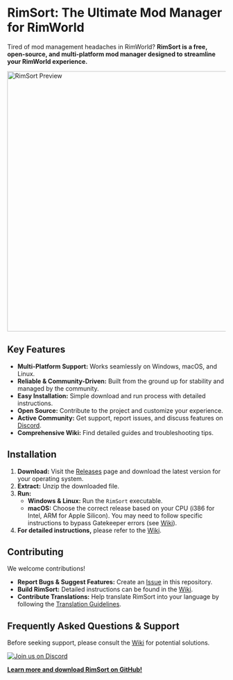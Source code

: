 # RimSort: The Ultimate Mod Manager for RimWorld

Tired of mod management headaches in RimWorld? **RimSort is a free, open-source, and multi-platform mod manager designed to streamline your RimWorld experience.**

[<img src="./docs/rimsort_preview.png" alt="RimSort Preview" width="600">](https://github.com/RimSort/RimSort)

## Key Features

*   **Multi-Platform Support:** Works seamlessly on Windows, macOS, and Linux.
*   **Reliable & Community-Driven:** Built from the ground up for stability and managed by the community.
*   **Easy Installation:** Simple download and run process with detailed instructions.
*   **Open Source:**  Contribute to the project and customize your experience.
*   **Active Community:** Get support, report issues, and discuss features on [Discord](https://discord.gg/aV7g69JmR2).
*   **Comprehensive Wiki:** Find detailed guides and troubleshooting tips.

## Installation

1.  **Download:** Visit the [Releases](https://github.com/RimSort/RimSort/releases) page and download the latest version for your operating system.
2.  **Extract:** Unzip the downloaded file.
3.  **Run:**
    *   **Windows & Linux:** Run the `RimSort` executable.
    *   **macOS:**  Choose the correct release based on your CPU (i386 for Intel, ARM for Apple Silicon).  You may need to follow specific instructions to bypass Gatekeeper errors (see [Wiki](https://rimsort.github.io/RimSort/user-guide/downloading-and-installing#macos)).
4.  **For detailed instructions,** please refer to the [Wiki](https://rimsort.github.io/RimSort/).

## Contributing

We welcome contributions!

*   **Report Bugs & Suggest Features:** Create an [Issue](https://github.com/RimSort/RimSort/issues) in this repository.
*   **Build RimSort:**  Detailed instructions can be found in the [Wiki](https://rimsort.github.io/RimSort/development-guide/building-rimsort).
*   **Contribute Translations:** Help translate RimSort into your language by following the [Translation Guidelines](https://rimsort.github.io/RimSort/development-guide/translation-guidelines).

## Frequently Asked Questions & Support

Before seeking support, please consult the [Wiki](https://rimsort.github.io/RimSort/) for potential solutions.

[![Join us on Discord](https://github-production-user-asset-6210df.s3.amazonaws.com/2766946/248529301-486f4f8c-fed5-4fe1-832f-6461b7ce3a55.png)](https://discord.gg/aV7g69JmR2)

**[Learn more and download RimSort on GitHub!](https://github.com/RimSort/RimSort)**